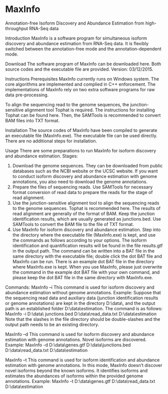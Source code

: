 # MaxInfo
Annotation-free Isoform Discovery and Abundance Estimation from high-throughput RNA-Seq data

Introduction
MaxInfo is a software program for simultaneous isoform discovery and abundance estimation from RNA-Seq data. It is flexibly switched between the annotation-free mode and the annotation-dependent mode. 

Download
The software program of MaxInfo can be downloaded here. Both source codes and the executable file are provided. 
Version: 03/12/2015.

Instructions
Prerequisites 
MaxInfo currently runs on Windows system. The core algorithms are implemented and complied in C++ enforcement. The implementations of MaxInfo rely on two extra software programs for raw data pre-processing.

To align the sequencing read to the genome sequences, the junction-sensitive alignment tool Tophat is required. The instructions for installing Tophat can be found here. Then, the SAMTools  is recommended to convert BAM files into TXT format.

Installation
The source codes of MaxInfo have been compiled to generate an executable file (MaxInfo.exe). The executable file can be used directly. There are no additional steps for installation.

Usage
There are some preparations to run MaxInfo for isoform discovery and abundance estimation.
Stages:
1.	Download the genome sequences. They can be downloaded from public databases such as the NCBI website or the UCSC website. If you want to conduct isoform discovery and abundance estimation with genome annotations, you also need to download the genome annotations. 
2.	Prepare the files of sequencing reads. Use SAMTools for necessary format conversion of read data to prepare the reads for the stage of read alignment.
3.	Use the junction-sensitive alignment tool to align the sequencing reads to the genome sequences. Tophat is recommended here. The results of read alignment are generally of the format of BAM. Keep the junction identification results, which are usually generated as junctions.bed. Use SAMTools to convert the BAM file to the file of TXT format.
4.	Use MaxInfo for isoform discovery and abundance estimation. Step into the directory where the executable file (MaxInfo.exe) is kept, and use the commands as follows according to your options. The isoform identification and quantification results will be found in the file results.gtf in the output path. 
The command can be written into a BAT file in the same directory with the executable file; double click the dot BAT file and MaxInfo can be run. There is an example dot BAT file in the directory where MaxInfo.exe is kept. When you use MaxInfo, please just overwrite the command in the example dot BAT file with your own command, and please keep the dot BAT file in the same directory with MaxInfo.exe. 

Commands:
MaxInfo –i <junctions files> <read alignment files> <output path>
This command is used for isoform discovery and abundance estimation without genome annotations.
Example:
Suppose that the sequencing read data and auxiliary data (junction identification results or genome annotations) are kept in the directory D:\\data\\, and the output path is an established folder D:\\data\\estimation. The command is as follows:
MaxInfo 	-i	D:\\data\\ junctions.bed	D:\\data\\read_data.txt	D:\\data\\estimation
Note that the slashes in the file directory should be double-slashes and the output path needs to be an existing directory.

MaxInfo –d <genome annotations> <junctions files> <read alignment files> <output path>
This command is used for isoform discovery and abundance estimation with genome annotations. Novel isoforms are discovered.
Example:
MaxInfo	-d	D:\\data\\genes.gtf	  D:\\data\\junctions.bed  D:\\data\\read_data.txt D:\\data\\estimation

MaxInfo –t <junctions files> <read alignment files> <output path>
This command is used for isoform identification and abundance estimation with genome annotations. In this mode, MaxInfo doesn’t discover novel isoforms beyond the known isoforms. It identifies isoforms and estimates the abundances of isoforms within the provided genome annotations.
Example:
MaxInfo	-t	D:\\data\\genes.gtf	  D:\\data\\read_data.txt  D:\\data\\estimation
